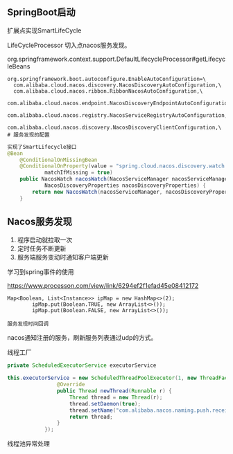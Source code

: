 ## SpringBoot启动

扩展点实现SmartLifeCycle

LifeCycleProcessor 切入点nacos服务发现。

org.springframework.context.support.DefaultLifecycleProcessor#getLifecycleBeans

```properties
org.springframework.boot.autoconfigure.EnableAutoConfiguration=\
  com.alibaba.cloud.nacos.discovery.NacosDiscoveryAutoConfiguration,\
  com.alibaba.cloud.nacos.ribbon.RibbonNacosAutoConfiguration,\
  com.alibaba.cloud.nacos.endpoint.NacosDiscoveryEndpointAutoConfiguration,\
  com.alibaba.cloud.nacos.registry.NacosServiceRegistryAutoConfiguration,\
  com.alibaba.cloud.nacos.discovery.NacosDiscoveryClientConfiguration,\   # 服务发现的配置
```

```java
实现了SmartLifecycle接口
@Bean
	@ConditionalOnMissingBean
	@ConditionalOnProperty(value = "spring.cloud.nacos.discovery.watch.enabled",
			matchIfMissing = true)
	public NacosWatch nacosWatch(NacosServiceManager nacosServiceManager,
			NacosDiscoveryProperties nacosDiscoveryProperties) {
		return new NacosWatch(nacosServiceManager, nacosDiscoveryProperties);
	}
```



## Nacos服务发现

1. 程序启动就拉取一次
2. 定时任务不断更新
3. 服务端服务变动时通知客户端更新

学习到spring事件的使用



https://www.processon.com/view/link/6294ef2f1efad45e08412172

```
Map<Boolean, List<Instance>> ipMap = new HashMap<>(2);
        ipMap.put(Boolean.TRUE, new ArrayList<>());
        ipMap.put(Boolean.FALSE, new ArrayList<>());
```



```
服务发现时间回调
```

nacos通知注册的服务，刷新服务列表通过udp的方式。



线程工厂

```java
private ScheduledExecutorService executorService
    
this.executorService = new ScheduledThreadPoolExecutor(1, new ThreadFactory() {
                @Override
                public Thread newThread(Runnable r) {
                    Thread thread = new Thread(r);
                    thread.setDaemon(true);
                    thread.setName("com.alibaba.nacos.naming.push.receiver");
                    return thread;
                }
            });
```



线程池异常处理

